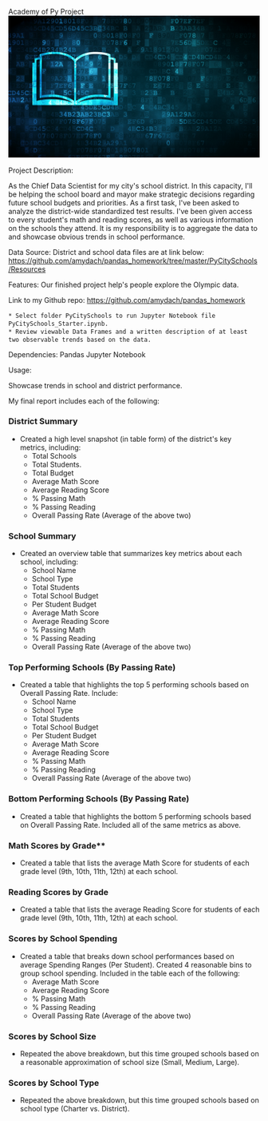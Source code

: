 Academy of Py Project
![Education](PyCitySchools/images/education.png)

Project Description:

As the Chief Data Scientist for my city's school district. In this capacity, I'll be helping the school board and mayor make strategic decisions regarding future school budgets and priorities.
As a first task, I've been asked to analyze the district-wide standardized test results. I've been given access to every student's math and reading scores, as well as various information on the schools they attend. It is my responsibility is to aggregate the data to and showcase obvious trends in school performance.

Data Source:
District and school data files are at link below:
https://github.com/amydach/pandas_homework/tree/master/PyCitySchools/Resources

Features:
Our finished project help's people explore the Olympic data.

Link to my Github repo:  https://github.com/amydach/pandas_homework

	* Select folder PyCitySchools to run Jupyter Notebook file PyCitySchools_Starter.ipynb.  
	* Review viewable Data Frames and a written description of at least two observable trends based on the data.

Dependencies:
Pandas
Jupyter Notebook

Usage:

Showcase trends in school and district performance.

My final report includes each of the following:

### District Summary

* Created a high level snapshot (in table form) of the district's key metrics, including:
  * Total Schools
  * Total Students.  
  * Total Budget
  * Average Math Score
  * Average Reading Score
  * % Passing Math
  * % Passing Reading
  * Overall Passing Rate (Average of the above two)

### School Summary

* Created an overview table that summarizes key metrics about each school, including:
  * School Name
  * School Type
  * Total Students
  * Total School Budget
  * Per Student Budget
  * Average Math Score
  * Average Reading Score
  * % Passing Math
  * % Passing Reading
  * Overall Passing Rate (Average of the above two)

### Top Performing Schools (By Passing Rate)

* Created a table that highlights the top 5 performing schools based on Overall Passing Rate. Include:
  * School Name
  * School Type
  * Total Students
  * Total School Budget
  * Per Student Budget
  * Average Math Score
  * Average Reading Score
  * % Passing Math
  * % Passing Reading
  * Overall Passing Rate (Average of the above two)

### Bottom Performing Schools (By Passing Rate)

* Created a table that highlights the bottom 5 performing schools based on Overall Passing Rate. Included all of the same metrics as above.

### Math Scores by Grade\*\*

* Created a table that lists the average Math Score for students of each grade level (9th, 10th, 11th, 12th) at each school.

### Reading Scores by Grade

* Created a table that lists the average Reading Score for students of each grade level (9th, 10th, 11th, 12th) at each school.

### Scores by School Spending

* Created a table that breaks down school performances based on average Spending Ranges (Per Student). Created 4 reasonable bins to group school spending. Included in the table each of the following:
  * Average Math Score
  * Average Reading Score
  * % Passing Math
  * % Passing Reading
  * Overall Passing Rate (Average of the above two)

### Scores by School Size

* Repeated the above breakdown, but this time grouped schools based on a reasonable approximation of school size (Small, Medium, Large).

### Scores by School Type

* Repeated the above breakdown, but this time grouped schools based on school type (Charter vs. District).


